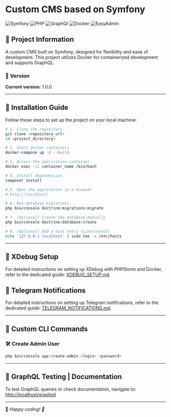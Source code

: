 # Custom CMS based on Symfony

![Symfony](https://img.shields.io/badge/Symfony-6.4-blue.svg?style=flat-square)
![PHP](https://img.shields.io/badge/PHP-8.3-blue.svg?style=flat-square)
![GraphQl](https://img.shields.io/badge/GraphQL-✔-blue.svg?style=flat-square)
![Docker](https://img.shields.io/badge/Docker-✔-blue.svg?style=flat-square)
![EasyAdmin](https://img.shields.io/badge/EasyAdmin-✔-blue.svg?style=flat-square)

## 📌 Project Information
A custom CMS built on Symfony, designed for flexibility and ease of development. This project utilizes Docker for containerized development and supports GraphQL.

### 🔖 Version
**Current version:** 1.0.0

---

## 🚀 Installation Guide

Follow these steps to set up the project on your local machine:

```sh
# 1. Clone the repository
git clone <repository_url>
cd <project_directory>

# 2. Start Docker containers
docker-compose up -d --build

# 3. Access the application container
docker exec -ti container_name /bin/bash

# 4. Install dependencies
composer install

# 5. Open the application in a browser
# http://localhost/

# 6. Run database migrations
php bin/console doctrine:migrations:migrate

# 7. (Optional) Create the database manually
php bin/console doctrine:database:create

# 8. (Optional) Add a host entry (Linux/macOS)
echo '127.0.0.1 localhost' | sudo tee -a /etc/hosts
```

---

## 🐛 XDebug Setup

For detailed instructions on setting up XDebug with PHPStorm and Docker, refer to the dedicated guide: [XDEBUG_SETUP.md](XDEBUG_SETUP.md).

## 📢 Telegram Notifications

For detailed instructions on setting up Telegram notifications, refer to the dedicated guide: [TELEGRAM_NOTIFICATIONS.md](TELEGRAM_NOTIFICATIONS.md).

---

## 📌 Custom CLI Commands

### 🛠 Create Admin User
```sh
php bin/console app:create-admin <login> <password>
```

---

## 🔬 GraphQL Testing | Documentation

To test GraphQL queries or check documentation, navigate to:
[http://localhost/graphiql](http://localhost/graphiql)

---

📌 _Happy coding! 🚀_